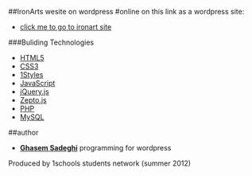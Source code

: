 ##IronArts wesite on wordpress
#online on this link as a wordpress site: 
* [click me to go to ironart site](http://yaranemahdi-313.ir/wp/)


###Buliding Technologies
* [HTML5](http://ali.md/wiki/html5)
* [CSS3](http://ali.md/css3ref)
* [1Styles](http://ali.md/1styles)
* [JavaScript](http://ali.md/wiki/javascript)
* [jQuery.js](http://ali.md/jquery.js)
* [Zepto.js](http://ali.md/zepto.js)
* [PHP](http://ali.md/php/)
* [MySQL](http://ali.md/wiki/mysql)



##author
* [**Ghasem Sadeghi**](https://github.com/ghasem-sadeghi) programming for wordpress


Produced by 1schools students network (summer 2012)
